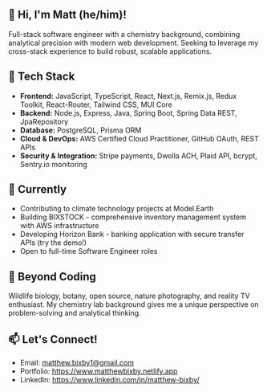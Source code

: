 ## 👋 Hi, I'm Matt (he/him)!
Full-stack software engineer with a chemistry background, combining analytical precision with modern web development. Seeking to leverage my cross-stack experience to build robust, scalable applications.

## 🔧 Tech Stack
- **Frontend:** JavaScript, TypeScript, React, Next.js, Remix.js, Redux Toolkit, React-Router, Tailwind CSS, MUI Core
- **Backend:** Node.js, Express, Java, Spring Boot, Spring Data REST, JpaRepository
- **Database:** PostgreSQL, Prisma ORM
- **Cloud & DevOps:** AWS Certified Cloud Practitioner, GitHub OAuth, REST APIs
- **Security & Integration:** Stripe payments, Dwolla ACH, Plaid API, bcrypt, Sentry.io monitoring

## 🌱 Currently
- Contributing to climate technology projects at Model.Earth
- Building BIXSTOCK - comprehensive inventory management system with AWS infrastructure
- Developing Horizon Bank - banking application with secure transfer APIs (try the demo!)
- Open to full-time Software Engineer roles

## 👀 Beyond Coding
Wildlife biology, botany, open source, nature photography, and reality TV enthusiast. My chemistry lab background gives me a unique perspective on problem-solving and analytical thinking.

## 📫 Let's Connect!
- Email: matthew.bixby1@gmail.com
- Portfolio: https://www.matthewbixby.netlify.app
- LinkedIn: https://www.linkedin.com/in/matthew-bixby/
